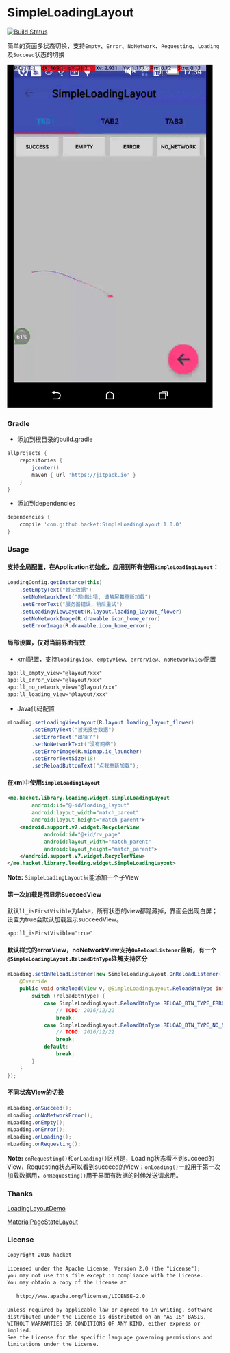 #  SimpleLoadingLayout 

[![Build Status](https://www.travis-ci.org/hacket/SimpleLoadingLayout.svg?branch=master)](https://github.com/hacket/SimpleLoadingLayout)

简单的页面多状态切换，支持`Empty`、`Error`、`NoNetwork`、`Requesting`、`Loading`及`Succeed`状态的切换

![](imgs/LoadingLayout-10fps.gif)


### Gradle

* 添加到根目录的build.gradle
```groovy
allprojects {
    repositories {
        jcenter()
        maven { url 'https://jitpack.io' }
    }
}
```

* 添加到dependencies
```groovy
dependencies {
    compile 'com.github.hacket:SimpleLoadingLayout:1.0.0'
}
```

### Usage

#### 支持全局配置，在Application初始化，应用到所有使用`SimpleLoadingLayout`：

```java
LoadingConfig.getInstance(this)
    .setEmptyText("暂无数据")
    .setNoNetworkText("网络出错, 请触屏幕重新加载")
    .setErrorText("服务器错误，稍后重试")
    .setLoadingViewLayout(R.layout.loading_layout_flower)
    .setNoNetworkImage(R.drawable.icon_home_error)
    .setErrorImage(R.drawable.icon_home_error);

```

#### 局部设置，仅对当前界面有效

* xml配置，支持`loadingView`、`emptyView`、`errorView`、`noNetworkView`配置
```xml
app:ll_empty_view="@layout/xxx"
app:ll_error_view="@layout/xxx"
app:ll_no_network_view="@layout/xxx"
app:ll_loading_view="@layout/xxx"
```

* Java代码配置
```java
mLoading.setLoadingViewLayout(R.layout.loading_layout_flower)
        .setEmptyText("暂无报告数据")
        .setErrorText("出错了")
        .setNoNetworkText("没有网络")
        .setErrorImage(R.mipmap.ic_launcher)
        .setErrorTextSize(18)
        .setReloadButtonText("点我重新加载");
```

#### 在xml中使用`SimpleLoadingLayout`
```xml
<me.hacket.library.loading.widget.SimpleLoadingLayout
        android:id="@+id/loading_layout"
        android:layout_width="match_parent"
        android:layout_height="match_parent">
    <android.support.v7.widget.RecyclerView
            android:id="@+id/rv_page"
            android:layout_width="match_parent"
            android:layout_height="match_parent">
    </android.support.v7.widget.RecyclerView>
</me.hacket.library.loading.widget.SimpleLoadingLayout>
```

**Note:** `SimpleLoadingLayout`只能添加一个子View

#### 第一次加载是否显示SucceedView
默认`ll_isFirstVisible`为false，所有状态的view都隐藏掉，界面会出现白屏；设置为true会默认加载显示succeedView。
```xml
app:ll_isFirstVisible="true"
```

#### 默认样式的errorView，noNetworkView支持`OnReloadListener`监听，有一个`@SimpleLoadingLayout.ReloadBtnType`注解支持区分
```java
mLoading.setOnReloadListener(new SimpleLoadingLayout.OnReloadListener() {
    @Override
    public void onReload(View v, @SimpleLoadingLayout.ReloadBtnType int reloadBtnType) {
        switch (reloadBtnType) {
            case SimpleLoadingLayout.ReloadBtnType.RELOAD_BTN_TYPE_ERROR:
                // TODO: 2016/12/22
                break;
            case SimpleLoadingLayout.ReloadBtnType.RELOAD_BTN_TYPE_NO_NETWORK:
                // TODO: 2016/12/22
                break;
            default:
                break;
        }
    }
});
```

#### 不同状态View的切换
```java
mLoading.onSucceed();
mLoading.onNoNetworkError();
mLoading.onEmpty();
mLoading.onError();
mLoading.onLoading();
mLoading.onRequesting();
```
**Note:**  `onRequesting()`和`onLoading()`区别是，Loading状态看不到succeed的View，Requesting状态可以看到succeed的View；`onLoading()`一般用于第一次加载数据用，`onRequesting()`用于界面有数据的时候发送请求用。

### Thanks

[LoadingLayoutDemo](https://github.com/weavey/LoadingLayoutDemo "https://github.com/weavey/LoadingLayoutDemo")

[MaterialPageStateLayout](https://github.com/Syehunter/MaterialPageStateLayout "https://github.com/Syehunter/MaterialPageStateLayout")

### License

```
Copyright 2016 hacket

Licensed under the Apache License, Version 2.0 (the "License");
you may not use this file except in compliance with the License.
You may obtain a copy of the License at

   http://www.apache.org/licenses/LICENSE-2.0

Unless required by applicable law or agreed to in writing, software
distributed under the License is distributed on an "AS IS" BASIS,
WITHOUT WARRANTIES OR CONDITIONS OF ANY KIND, either express or implied.
See the License for the specific language governing permissions and
limitations under the License.
```
